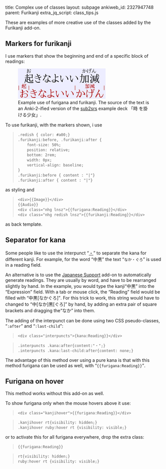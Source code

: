title: Complex use of classes
layout: subpage
ankiweb_id: 2327947748
parent: Furikanji
extra_jq_script: class_tips.js

These are examples of more creative use of the classes added by the
Furikanji add-on.

## Markers for furikanji

I use markers that show the beginning and end of a specific block of
readings:

<figure>
<img src="images/furikanji-desktop.png" alt="Text: 起きなよいい加減お
with きなよいいかげん as ruby and きなよいいかげん with 起きなよいい加
減お as ruby. The kanji of the ruby are marked with vertical bars.">
<figcaption>
Example use of furigana and furikanji. The source of the text is an
Anki-2-ified version of the <a
href="http://subs2srs.sourceforge.net/">sub2srs</a> example deck 「時
を掛ける少女」.
</figcaption>
</figure>
To use furikanji, with the markers shown, i use
<blockquote class="lsting"><pre><code>.redish { color: #a00;}
.furikanji:before, .furikanji:after {
    font-size: 50%;
    position: relative;
    bottom: 2rem;
    width: 0px;
    vertical-align: baseline;
}
.furikanji:before { content : "|"}
.furikanji:after { content : "|"}</code></pre></blockquote>
as styling and
<blockquote class="lsting"><pre><code>&lt;div>{{Image}}&lt;/div>
{{Audio}}
&lt;div class="nhg lnsz">{{furigana:Reading}}&lt;/div>
&lt;div class="nhg redish lnsz">{{furikanji:Reading}}&lt;/div></code></pre></blockquote>
as back template.


## Separator for kana

Some people like to use the interpunct <span class="qtbase
nakaguro"><q
lang='ja'>[・](http://www.fileformat.info/info/unicode/char/30fb/index.htm)</q></span>
to separate the kana for different kanji. For example, for the word <q
lang='ja'>中黒</q> the text <q lang='ja'>`なか・ぐろ`</q> is used in a
reading field.

An alternative is to use the
[Japanese Support](https://ankiweb.net/shared/info/3918629684) add-on
to automatically generate readings. They are usually by word, and have
to be rearranged slightly by hand. In the example, you would type the
kanji<q lang='ja'>中黒</q> into the <q>Expression</q> field. With a tab or mouse click,
the <q>Reading</q> field would be filled with <q lang='ja'>中黒[なかぐろ]</q>. For this
trick to work, this string would have to changed to <q lang='ja'>中[なか]黒[ぐろ]</q>
by hand, by adding an extra pair of square brackets and dragging
the<q lang='ja'>なか</q> into them.

The adding of the interpunct can be done using two CSS pseudo-classes,
<q>`:after`</q> and <q>`:last-child`</q>:
<blockquote class="lsting"><pre><code>&lt;div class="interpuncts">{kana:Reading}}&lt;/div></code></pre></blockquote>

<blockquote class="lsting"><pre><code>.interpuncts .kana:after{content:"・";}
.interpuncts .kana:last-child:after{content: none;}</code></pre></blockquote>

The advantage of this method over using a pure kana is that with this
method furigana can be used as well, with <q>`{{furigana:Reading}}`</q>.

## Furigana on hover

This method works without this add-on as well.

To show furigana only when the mouse hovers above it use:
<blockquote class="lsting"><pre><code>&lt;div class="kanjihover">{{furigana:Reading}}&lt;/div></code></pre></blockquote>

<blockquote class="lsting"><pre><code>.kanjihover rt{visibility: hidden;}
.kanjihover ruby:hover rt {visibility: visible;}</blockquote></pre></code>

or to activate this for all furigana everywhere, drop the extra class:

<blockquote class="lsting"><pre><code>{{furigana:Reading}}</code></pre></blockquote>

<blockquote class="lsting"><pre><code>rt{visibility: hidden;}
ruby:hover rt {visibility: visible;}</blockquote></pre></code>
